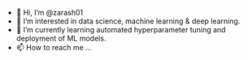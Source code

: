 - 👋 Hi, I’m @zarash01
- 👀 I’m interested in data science, machine learning & deep learning.
- 🌱 I’m currently learning automated hyperparameter tuning and deployment of ML models.
- 📫 How to reach me ...

<!---
zarash01/zarash01 is a ✨ special ✨ repository because its `README.md` (this file) appears on your GitHub profile.
You can click the Preview link to take a look at your changes.
--->
